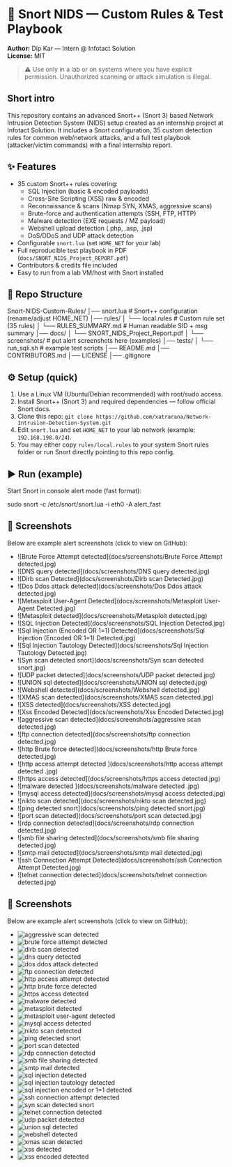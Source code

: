 # 🚀 Snort NIDS — Custom Rules & Test Playbook

**Author:** Dip Kar — Intern @ Infotact Solution  
**License:** MIT

> ⚠️ Use only in a lab or on systems where you have explicit permission. Unauthorized scanning or attack simulation is illegal.

## Short intro
This repository contains an advanced Snort++ (Snort 3) based Network Intrusion Detection System (NIDS) setup created as an internship project at Infotact Solution. It includes a Snort configuration, 35 custom detection rules for common web/network attacks, and a full test playbook (attacker/victim commands) with a final internship report.

## ✨ Features
- 35 custom Snort++ rules covering:
  - SQL Injection (basic & encoded payloads)
  - Cross-Site Scripting (XSS) raw & encoded
  - Reconnaissance & scans (Nmap SYN, XMAS, aggressive scans)
  - Brute-force and authentication attempts (SSH, FTP, HTTP)
  - Malware detection (EXE requests / MZ payload)
  - Webshell upload detection (.php, .asp, .jsp)
  - DoS/DDoS and UDP attack detection
- Configurable `snort.lua` (set `HOME_NET` for your lab)
- Full reproducible test playbook in PDF (`docs/SNORT_NIDS_Project_REPORT.pdf`)
- Contributors & credits file included
- Easy to run from a lab VM/host with Snort installed

## 📂 Repo Structure
Snort-NIDS-Custom-Rules/
│── snort.lua                       # Snort++ configuration (rename/adjust HOME_NET)
│── rules/
│   └── local.rules                 # Custom rule set (35 rules)
│   └── RULES_SUMMARY.md            # Human readable SID + msg summary
│── docs/
│   └── SNORT_NIDS_Project_Report.pdf
│   └── screenshots/                # put alert screenshots here (examples)
│── tests/
│   └── run_sqli.sh                 # example test scripts
│── README.md
│── CONTRIBUTORS.md
│── LICENSE
│── .gitignore

## ⚙️ Setup (quick)
1. Use a Linux VM (Ubuntu/Debian recommended) with root/sudo access.  
2. Install Snort++ (Snort 3) and required dependencies — follow official Snort docs.  
3. Clone this repo:
   `git clone https://github.com/xatrarana/Network-Intrusion-Detection-System.git`
4. Edit `snort.lua` and set `HOME_NET` to your lab network (example: `192.168.198.0/24`).  
5. You may either copy `rules/local.rules` to your system Snort rules folder or run Snort directly pointing to this repo config.

## ▶️ Run (example)
Start Snort in console alert mode (fast format):  

sudo snort -c /etc/snort/snort.lua -i eth0 -A alert_fast

## 📸 Screenshots

Below are example alert screenshots (click to view on GitHub):

- ![Brute Force Attempt detected](docs/screenshots/Brute Force Attempt detected.jpg)
- ![DNS query detected](docs/screenshots/DNS query detected.jpg)
- ![Dirb scan Detected](docs/screenshots/Dirb scan Detected.jpg)
- ![Dos Ddos attack detected](docs/screenshots/Dos Ddos attack detected.jpg)
- ![Metasploit User-Agent Detected](docs/screenshots/Metasploit User-Agent Detected.jpg)
- ![Metasploit detected](docs/screenshots/Metasploit detected.jpg)
- ![SQL Injection Detected](docs/screenshots/SQL Injection Detected.jpg)
- ![Sql Injection (Encoded OR 1=1) Detected](docs/screenshots/Sql Injection (Encoded OR 1=1) Detected.jpg)
- ![Sql Injection Tautology Detected](docs/screenshots/Sql Injection Tautology Detected.jpg)
- ![Syn scan detected snort](docs/screenshots/Syn scan detected snort.jpg)
- ![UDP packet detected](docs/screenshots/UDP packet detected.jpg)
- ![UNION sql detected](docs/screenshots/UNION sql detected.jpg)
- ![Webshell detected](docs/screenshots/Webshell detected.jpg)
- ![XMAS scan detected](docs/screenshots/XMAS scan detected.jpg)
- ![XSS detected](docs/screenshots/XSS detected.jpg)
- ![Xss Encoded Detected](docs/screenshots/Xss Encoded Detected.jpg)
- ![aggressive scan detected](docs/screenshots/aggressive scan detected.jpg)
- ![ftp connection detected](docs/screenshots/ftp connection detected.jpg)
- ![http Brute force detected](docs/screenshots/http Brute force detected.jpg)
- ![http access attempt detected ](docs/screenshots/http access attempt detected .jpg)
- ![https access detected](docs/screenshots/https access detected.jpg)
- ![malware detected ](docs/screenshots/malware detected .jpg)
- ![mysql access detected](docs/screenshots/mysql access detected.jpg)
- ![nikto scan detected](docs/screenshots/nikto scan detected.jpg)
- ![ping detected snort](docs/screenshots/ping detected snort.jpg)
- ![port scan detected](docs/screenshots/port scan detected.jpg)
- ![rdp connection detected](docs/screenshots/rdp connection detected.jpg)
- ![smb file sharing detected](docs/screenshots/smb file sharing detected.jpg)
- ![smtp mail detected](docs/screenshots/smtp mail detected.jpg)
- ![ssh Connection Attempt Detected](docs/screenshots/ssh Connection Attempt Detected.jpg)
- ![telnet connection detected](docs/screenshots/telnet connection detected.jpg)

## 📸 Screenshots

Below are example alert screenshots (click to view on GitHub):

- ![aggressive scan detected](docs/screenshots/aggressive_scan_detected.jpg)
- ![brute force attempt detected](docs/screenshots/brute_force_attempt_detected.jpg)
- ![dirb scan detected](docs/screenshots/dirb_scan_detected.jpg)
- ![dns query detected](docs/screenshots/dns_query_detected.jpg)
- ![dos ddos attack detected](docs/screenshots/dos_ddos_attack_detected.jpg)
- ![ftp connection detected](docs/screenshots/ftp_connection_detected.jpg)
- ![http access attempt detected](docs/screenshots/http_access_attempt_detected_.jpg)
- ![http brute force detected](docs/screenshots/http_brute_force_detected.jpg)
- ![https access detected](docs/screenshots/https_access_detected.jpg)
- ![malware detected](docs/screenshots/malware_detected_.jpg)
- ![metasploit detected](docs/screenshots/metasploit_detected.jpg)
- ![metasploit user-agent detected](docs/screenshots/metasploit_user-agent_detected.jpg)
- ![mysql access detected](docs/screenshots/mysql_access_detected.jpg)
- ![nikto scan detected](docs/screenshots/nikto_scan_detected.jpg)
- ![ping detected snort](docs/screenshots/ping_detected_snort.jpg)
- ![port scan detected](docs/screenshots/port_scan_detected.jpg)
- ![rdp connection detected](docs/screenshots/rdp_connection_detected.jpg)
- ![smb file sharing detected](docs/screenshots/smb_file_sharing_detected.jpg)
- ![smtp mail detected](docs/screenshots/smtp_mail_detected.jpg)
- ![sql injection detected](docs/screenshots/sql_injection_detected.jpg)
- ![sql injection tautology detected](docs/screenshots/sql_injection_tautology_detected.jpg)
- ![sql injection encoded or 1=1 detected](docs/screenshots/sql_injection_(encoded_or_1=1)_detected.jpg)
- ![ssh connection attempt detected](docs/screenshots/ssh_connection_attempt_detected.jpg)
- ![syn scan detected snort](docs/screenshots/syn_scan_detected_snort.jpg)
- ![telnet connection detected](docs/screenshots/telnet_connection_detected.jpg)
- ![udp packet detected](docs/screenshots/udp_packet_detected.jpg)
- ![union sql detected](docs/screenshots/union_sql_detected.jpg)
- ![webshell detected](docs/screenshots/webshell_detected.jpg)
- ![xmas scan detected](docs/screenshots/xmas_scan_detected.jpg)
- ![xss detected](docs/screenshots/xss_detected.jpg)
- ![xss encoded detected](docs/screenshots/xss_encoded_detected.jpg)
